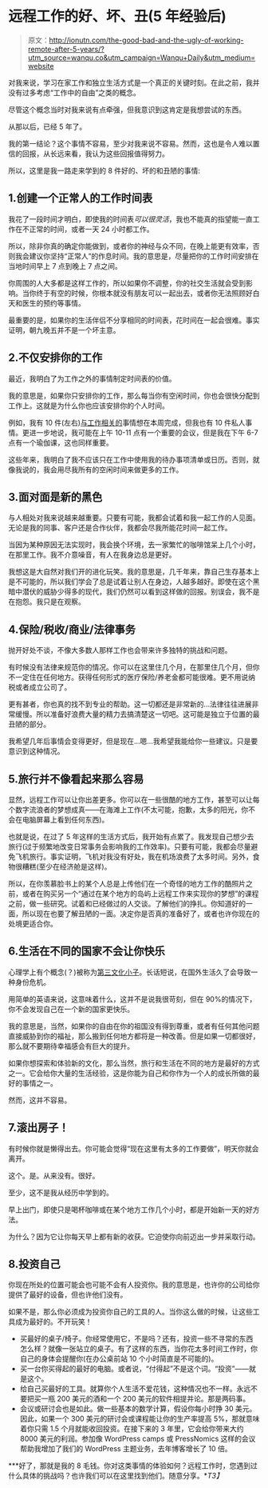 # 远程工作的好、坏、丑(5 年经验后)

> 原文：<http://ionutn.com/the-good-bad-and-the-ugly-of-working-remote-after-5-years/?utm_source=wanqu.co&utm_campaign=Wanqu+Daily&utm_medium=website>

对我来说，学习在家工作和独立生活方式是一个真正的关键时刻。在此之前，我并没有过多考虑“工作中的自由”之类的概念。

尽管这个概念当时对我来说有点牵强，但我意识到这肯定是我想尝试的东西。

从那以后，已经 5 年了。

我的第一结论？这个事情不容易，至少对我来说不容易。然而，这也是令人难以置信的回报，从长远来看，我认为这些回报值得努力。

所以，这里是我一路走来学到的 8 件好的、坏的和丑陋的事情:

## 1.创建一个正常人的工作时间表

我花了一段时间才明白，即使我的时间表*可以很灵活*，我也不能真的指望能一直工作在不正常的时间，或者一天 24 小时都工作。

所以，除非你真的确定你能做到，或者你的神经与众不同，在晚上能更有效率，否则我会建议你坚持“正常人”的作息时间。我的意思是，尽量把你的工作时间安排在当地时间早上 7 点到晚上 7 点之间。

你周围的人大多都是这样工作的，所以如果你不调整，你的社交生活就会受到影响。当你终于有空的时候，你根本就没有朋友可以一起出去，或者你无法照顾好白天和医生的预约等事情。

最重要的是，如果你的生活伴侣不分享相同的时间表，花时间在一起会很难。事实证明，朝九晚五并不是一个坏主意。

## 2.不仅安排你的工作

最近，我明白了为工作之外的事情制定时间表的价值。

我的意思是，如果你只安排你的工作，那么每当你有空闲时间，你也会很快分配到工作上。这就是为什么你也应该安排你的个人时间。

例如，我有 10 件(左右)[与工作相关的](http://themeisle.com)事情想在本周完成，但我也有 10 件私人事情。更进一步地说，我可能在上午 10-11 点有一个重要的会议，但是我在下午 6-7 点有一个瑜伽课，这也同样重要。

这些年来，我明白了我不应该只在工作中使用我的待办事项清单或日历。否则，就像我说的，我会用尽我所有的空闲时间来做更多的工作。

## 3.面对面是新的黑色

与人相处对我来说越来越重要。只要有可能，我都会试着和我一起工作的人见面。无论是我的同事、客户还是合作伙伴，我都会尽我所能花时间一起工作。

当因为某种原因无法实现时，我会换个环境，去一家繁忙的咖啡馆呆上几个小时，在那里工作。我不介意噪音，有人在我身边总是更好。

我想这是大自然对我们开的进化玩笑。我的意思是，几千年来，靠自己生存基本上是不可能的，所以我们学会了总是试着让别人在身边，人越多越好。即使在这个黑暗中潜伏的威胁少得多的现代，我们仍然可以看到这样做的回报。别误会，我不是在抱怨。我只是在观察。

## 4.保险/税收/商业/法律事务

抛开好处不谈，不像大多数人那样工作也会带来许多独特的挑战和问题。

有时候没有法律来规范你的情况。你可以在这里住几个月，在那里住几个月，但你不一定住在任何地方。获得任何形式的医疗保险/养老金都可能很难。更不用说纳税或者成立公司了。

更有甚者，你也真的找不到专业的帮助。这一切都还是非常新的…法律往往进展非常缓慢。所以准备好浪费大量的精力去搞清楚这一切吧。这可能是独立于位置的最丑陋的部分。

我希望几年后事情会变得更好，但是现在…嗯…我希望我能给你一些建议。只是要意识到这种情况。

## 5.旅行并不像看起来那么容易

显然，远程工作可以让你出差更多。你可以在一些很酷的地方工作，甚至可以让每个数字流浪者的梦想成真——在海滩上工作(不太可能，抱歉，太多的阳光，你不会在电脑屏幕上看到任何东西)。

也就是说，在过了 5 年这样的生活方式后，我开始有点累了。我发现自己想少去旅行(过于频繁地改变日常事务会影响我的工作效率)。只要有可能，我都会尽量避免飞机旅行。事实证明，飞机对我没有好处，我在机场浪费了太多时间。另外，食物很糟糕(至少在经济舱是这样)。

所以，在你羡慕脸书上的某个人总是上传他们在一个奇怪的地方工作的酷照片之前，或者在购买另一个“通过在某个地方的岛屿上远程工作来实现你的梦想”的课程之前，做一些研究。试着和已经做过的人交谈。了解他们的挣扎。你知道好的一面，所以现在也要了解丑陋的一面。决定你是否真的准备好了，或者也许你现在的处境更适合你。

## 6.生活在不同的国家不会让你快乐

心理学上有个概念(？)被称为[第三文化小子](https://en.wikipedia.org/wiki/Third_culture_kid)。长话短说，在国外生活久了会导致一种身份危机。

用简单的英语来说，这意味着什么，这并不是说我很苛刻，但在 90%的情况下，你不会发现自己在一个新的国家更快乐。

我的意思是，当然，如果你的自由在你的祖国没有得到尊重，或者有任何其他问题直接威胁到你的福祉，那么搬到任何地方都将是一种改善。但是如果一切都很好，那么就不要期待幸福感会有巨大的提升。

如果你想探索和体验新的文化，那么当然，旅行和生活在不同的地方是最好的方式之一。它会给你大量的生活经验，这是你能为自己和你作为一个人的成长所做的最好的事情之一。

然而，这并不容易。

## 7.滚出房子！

有时候你就是懒得出去。你可能会觉得“现在这里有太多的工作要做”，明天你就会离开。

这个。是。从来没有。很好。

至少，这不是我从经历中学到的。

早上出门，即使只是喝杯咖啡或在某个地方工作几个小时，都是开始新一天的好方法。

为什么？因为它让你每天早上都有新的收获。它迫使你向前迈出一步并采取行动。

## 8.投资自己

你现在所处的位置可能会也可能不会有人投资你。我的意思是，也许你的公司给你提供了最好的设备，但也许他们没有。

如果不是，那么你必须成为投资你自己的工具的人。当你这么做的时候，让这些工具成为最好的。不开玩笑！

*   买最好的桌子/椅子。你经常使用它，不是吗？还有，投资一些不寻常的东西怎么样？就像一张站立的桌子。有了这样的东西，当你花太多时间工作时，你自己的身体会提醒你(在办公桌前站 10 个小时简直是不可能的)。
*   买一台你买得起的最好的电脑。或者说，“付得起”不是这个词。“投资”——就是这个。
*   给自己买最好的工具。就算你个人生活不爱花钱，这种情况也不一样。永远不要把买一瓶 200 美元的酒和一个 200 美元的软件相提并论。那是两码事。
*   会议或研讨会也是如此。做一些基本的数学计算，假设你每小时挣 30 美元。因此，如果一个 300 美元的研讨会或课程能让你的生产率提高 5%，那就意味着你只需 1.5 个月就能收回投资。在接下来的 3 年里，它会给你带来大约 8000 美元的利润。参加像 WordPress camps 或 PressNomics 这样的会议帮助我增加了我们的 WordPress 主题业务，去年博客增长了 10 倍。

***好了，那就是我的 8 毛钱。你对这类事情的体验如何？远程工作时，您遇到过什么具体的挑战吗？也许我们可以在这里找到他们。随意分享。**T3】*